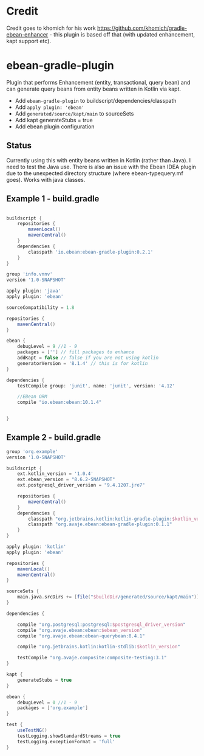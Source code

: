 # Credit

Credit goes to khomich for his work https://github.com/khomich/gradle-ebean-enhancer - this plugin is based off that
(with updated enhancement, kapt support etc).

# ebean-gradle-plugin
Plugin that performs Enhancement (entity, transactional, query bean) and can generate query beans from entity beans written in Kotlin via kapt.

- Add `ebean-gradle-plugin` to buildscript/dependencies/classpath
- Add `apply plugin: 'ebean'`
- Add `generated/source/kapt/main` to sourceSets
- Add kapt generateStubs = true
- Add ebean plugin configuration

## Status

Currently using this with entity beans written in Kotlin (rather than Java).  I need to test the Java use.
There is also an issue with the Ebean IDEA plugin due to the unexpected directory structure (where ebean-typequery.mf goes).
Works with java classes. 

## Example 1 - build.gradle
```groovy

buildscript {
    repositories {
        mavenLocal()
        mavenCentral()
    }
    dependencies {
        classpath 'io.ebean:ebean-gradle-plugin:0.2.1'
    }
}

group 'info.vnnv'
version '1.0-SNAPSHOT'

apply plugin: 'java'
apply plugin: 'ebean'

sourceCompatibility = 1.8

repositories {
    mavenCentral()
}

ebean {
    debugLevel = 9 //1 - 9
    packages = [''] // fill packages to enhance
    addKapt = false // false if you are not using kotlin
    generatorVersion = '8.1.4' // this is for kotlin
}

dependencies {
    testCompile group: 'junit', name: 'junit', version: '4.12'

    //EBean ORM
    compile "io.ebean:ebean:10.1.4"


}

```


## Example 2 -  build.gradle

```groovy
group 'org.example'
version '1.0-SNAPSHOT'

buildscript {
    ext.kotlin_version = '1.0.4'
    ext.ebean_version = "8.6.2-SNAPSHOT"
    ext.postgresql_driver_version = "9.4.1207.jre7"

    repositories {
        mavenCentral()
    }
    dependencies {
        classpath "org.jetbrains.kotlin:kotlin-gradle-plugin:$kotlin_version"
        classpath "org.avaje.ebean:ebean-gradle-plugin:0.1.1"
    }
}

apply plugin: 'kotlin'
apply plugin: 'ebean'

repositories {
    mavenLocal()
    mavenCentral()
}

sourceSets {
    main.java.srcDirs += [file("$buildDir/generated/source/kapt/main")]
}

dependencies {

    compile "org.postgresql:postgresql:$postgresql_driver_version"
    compile "org.avaje.ebean:ebean:$ebean_version"
    compile "org.avaje.ebean:ebean-querybean:8.4.1"

    compile "org.jetbrains.kotlin:kotlin-stdlib:$kotlin_version"

    testCompile "org.avaje.composite:composite-testing:3.1"
}

kapt {
    generateStubs = true
}

ebean {
    debugLevel = 0 //1 - 9
    packages = ['org.example']
}

test {
    useTestNG()
    testLogging.showStandardStreams = true
    testLogging.exceptionFormat = 'full'
}

```
